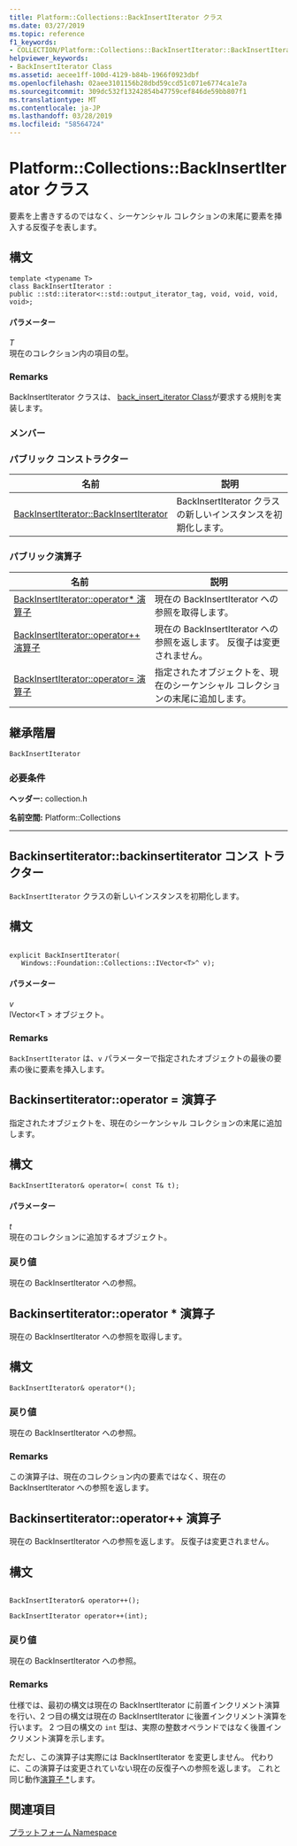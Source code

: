 ```yaml
---
title: Platform::Collections::BackInsertIterator クラス
ms.date: 03/27/2019
ms.topic: reference
f1_keywords:
- COLLECTION/Platform::Collections::BackInsertIterator::BackInsertIterator
helpviewer_keywords:
- BackInsertIterator Class
ms.assetid: aecee1ff-100d-4129-b84b-1966f0923dbf
ms.openlocfilehash: 02aee3101156b28dbd59ccd51c071e6774ca1e7a
ms.sourcegitcommit: 309dc532f13242854b47759cef846de59bb807f1
ms.translationtype: MT
ms.contentlocale: ja-JP
ms.lasthandoff: 03/28/2019
ms.locfileid: "58564724"
---
```

# <a name="platformcollectionsbackinsertiterator-class"></a>Platform::Collections::BackInsertIterator クラス

要素を上書きするのではなく、シーケンシャル コレクションの末尾に要素を挿入する反復子を表します。

## <a name="syntax"></a>構文

```
template <typename T>
class BackInsertIterator :
public ::std::iterator<::std::output_iterator_tag, void, void, void, void>;
```

#### <a name="parameters"></a>パラメーター

*T*<br/>
現在のコレクション内の項目の型。

### <a name="remarks"></a>Remarks

BackInsertIterator クラスは、 [back_insert_iterator Class](../standard-library/back-insert-iterator-class.md)が要求する規則を実装します。

### <a name="members"></a>メンバー

### <a name="public-constructors"></a>パブリック コンストラクター

|名前|説明|
|----------|-----------------|
|[BackInsertIterator::BackInsertIterator](#ctor)|BackInsertIterator クラスの新しいインスタンスを初期化します。|

### <a name="public-operators"></a>パブリック演算子

|名前|説明|
|----------|-----------------|
|[BackInsertIterator::operator* 演算子](#operator-dereference)|現在の BackInsertIterator への参照を取得します。|
|[BackInsertIterator::operator++ 演算子](#operator-increment)|現在の BackInsertIterator への参照を返します。 反復子は変更されません。|
|[BackInsertIterator::operator= 演算子](#operator-assign)|指定されたオブジェクトを、現在のシーケンシャル コレクションの末尾に追加します。|

## <a name="inheritance-hierarchy"></a>継承階層

`BackInsertIterator`

### <a name="requirements"></a>必要条件

**ヘッダー:** collection.h

**名前空間:** Platform::Collections

---
## <a name="ctor"></a>  Backinsertiterator::backinsertiterator コンス トラクター

`BackInsertIterator` クラスの新しいインスタンスを初期化します。

## <a name="syntax"></a>構文

```

explicit BackInsertIterator(
   Windows::Foundation::Collections::IVector<T>^ v);
```

#### <a name="parameters"></a>パラメーター

*v*<br/>
IVector\<T > オブジェクト。

### <a name="remarks"></a>Remarks

`BackInsertIterator` は、`v` パラメーターで指定されたオブジェクトの最後の要素の後に要素を挿入します。

## <a name="operator-assign"></a>  Backinsertiterator::operator = 演算子

指定されたオブジェクトを、現在のシーケンシャル コレクションの末尾に追加します。

## <a name="syntax"></a>構文

```
BackInsertIterator& operator=( const T& t);
```

#### <a name="parameters"></a>パラメーター

*t*<br/>
現在のコレクションに追加するオブジェクト。

### <a name="return-value"></a>戻り値

現在の BackInsertIterator への参照。

## <a name="operator-dereference"></a>  Backinsertiterator::operator * 演算子

現在の BackInsertIterator への参照を取得します。

## <a name="syntax"></a>構文

```
BackInsertIterator& operator*();
```

### <a name="return-value"></a>戻り値

現在の BackInsertIterator への参照。

### <a name="remarks"></a>Remarks

この演算子は、現在のコレクション内の要素ではなく、現在の BackInsertIterator への参照を返します。

## <a name="operator-increment"></a>  Backinsertiterator::operator++ 演算子

現在の BackInsertIterator への参照を返します。 反復子は変更されません。

## <a name="syntax"></a>構文

```

BackInsertIterator& operator++();

BackInsertIterator operator++(int);
```

### <a name="return-value"></a>戻り値

現在の BackInsertIterator への参照。

### <a name="remarks"></a>Remarks

仕様では、最初の構文は現在の BackInsertIterator に前置インクリメント演算を行い、2 つ目の構文は現在の BackInsertIterator に後置インクリメント演算を行います。 2 つ目の構文の `int` 型は、実際の整数オペランドではなく後置インクリメント演算を示します。

ただし、この演算子は実際には BackInsertIterator を変更しません。 代わりに、この演算子は変更されていない現在の反復子への参照を返します。 これと同じ動作[演算子 *](#operator-dereference)します。

## <a name="see-also"></a>関連項目

[プラットフォーム Namespace](platform-namespace-c-cx.md)
